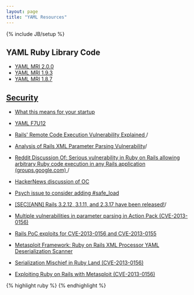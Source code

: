 ```yaml
---
layout: page
title: "YAML Resources"
---
```

{% include JB/setup %}

<section class="content">

## YAML Ruby Library Code

* [YAML MRI 2.0.0](https://github.com/ruby/ruby/blob/v2_0_0_0/lib/yaml.rb)
* [YAML MRI 1.9.3](https://github.com/ruby/ruby/blob/v1_9_3_392/lib/yaml.rb)
* [YAML MRI 1.8.7](https://github.com/ruby/ruby/blob/v1_8_7_371/lib/yaml.rb)

## [Security](/2013/03/20/yaml-and-security-in-ruby/)

* [What this means for your startup](http://www.kalzumeus.com/2013/01/31/what-the-rails-security-issue-means-for-your-startup/)
* [YAML F7U12](http://tenderlovemaking.com/2013/02/06/yaml-f7u12.html)
* [Rails' Remote Code Execution Vulnerability Explained
](http://blog.codeclimate.com/blog/2013/01/10/rails-remote-code-execution-vulnerability-explained)/
* [Analysis of Rails XML Parameter Parsing Vulnerability](http://www.insinuator.net/2013/01/rails-yaml)/
* [Reddit Discussion Of: Serious vulnerability in Ruby on Rails allowing arbitrary Ruby code execution in any Rails application  (groups.google.com)
](http://www.reddit.com/r/netsec/comments/167c11/serious_vulnerability_in_ruby_on_rails_allowing)/
* [HackerNews discussion of OC](https://news.ycombinator.com/item?id=5028270)

* [Psych issue to consider adding #safe_load](https://github.com/tenderlove/psych/issues/119#issuecomment-12875715)
* [[SEC][ANN] Rails 3.2.12, 3.1.11, and 2.3.17 have been released!](http://weblog.rubyonrails.org/2013/2/11/SEC-ANN-Rails-3-2-12-3-1-11-and-2-3-17-have-been-released)/
* [Multiple vulnerabilities in parameter parsing in Action Pack (CVE-2013-0156)
](https://groups.google.com/forum/?fromgroups=#!topic/rubyonrails-security/61bkgvnSGTQ)
* [Rails PoC exploits for CVE-2013-0156 and CVE-2013-0155](http://ronin-ruby.github.com/blog/2013/01/09/rails-pocs.html)
* [Metasploit Framework: Ruby on Rails XML Processor YAML Deserialization Scanner](https://github.com/rapid7/metasploit-framework/blob/master/modules/auxiliary/scanner/http/rails_xml_yaml_scanner.rb)
* [Serialization Mischief in Ruby Land (CVE-2013-0156)](https://community.rapid7.com/community/metasploit/blog/2013/01/09/serialization-mischief-in-ruby-land-cve-2013-0156)
* [Exploiting Ruby on Rails with Metasploit (CVE-2013-0156)
](https://community.rapid7.com/community/metasploit/blog/2013/01/10/exploiting-ruby-on-rails-with-metasploit-cve-2013-0156)


{% highlight ruby %}
{% endhighlight %}


</section>
